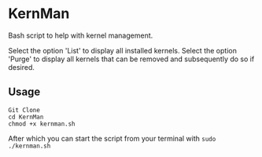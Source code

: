 # KernMan
Bash script to help with kernel management.

Select the option 'List' to display all installed kernels. Select the option 'Purge' to display 
all kernels that can be removed and subsequently do so if desired.

## Usage
```
Git Clone
cd KernMan
chmod +x kernman.sh
```

After which you can start the script from your terminal with `sudo ./kernman.sh`
